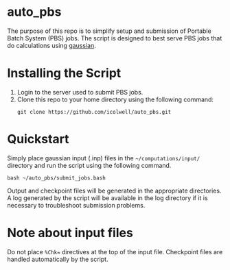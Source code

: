 # auto_pbs

The purpose of this repo is to simplify setup and submission
of Portable Batch System (PBS) jobs. The script is designed to best serve PBS
jobs that do calculations using [gaussian](http://gaussian.com/running/).

# Installing the Script

1. Login to the server used to submit PBS jobs.
2. Clone this repo to your home directory using the following command:
    ```
    git clone https://github.com/icolwell/auto_pbs.git
    ```

# Quickstart

Simply place gaussian input (.inp) files in the `~/computations/input/` directory and run the script using the following command.
```
bash ~/auto_pbs/submit_jobs.bash
```
Output and checkpoint files will be generated in the appropriate directories. A log generated by the script will be available in the log directory if it is necessary to troubleshoot submission problems.

# Note about input files

Do not place `%Chk=` directives at the top of the input file. Checkpoint files are handled
automatically by the script.
